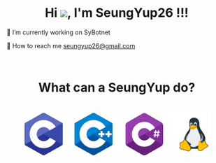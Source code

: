 <h1 align="center">Hi <img src="https://raw.githubusercontent.com/iampavangandhi/iampavangandhi/master/gifs/Hi.gif" width="30px">, I'm SeungYup26 !!!</h1>

<!--
**SeungYup26/SeungYup26** is a ✨ _special_ ✨ repository because its `README.md` (this file) appears on your GitHub profile.
-->

🔭 I’m currently working on SyBotnet

💬 How to reach me seungyup26@gmail.com

<br><h1 align="center"> What can a SeungYup do?
  
<h1 align="center">
<img style="margin: auto;" src="https://raw.githubusercontent.com/SeungYup26/SeungYup26/main/Picture/language.png" alt="C, C++, C#, Linux" height="100"/>
